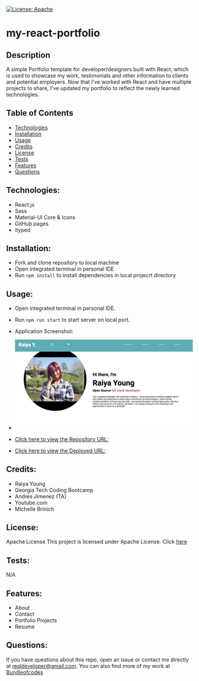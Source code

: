 [![License: Apache](https://img.shields.io/badge/license-Apache-blue.svg)](https://opensource.org/licenses/Apache)

# my-react-portfolio

## Description
A simple Portfolio template for developer/designers built with React, which is used to showcase my work, testimonials and other information to clients and potential employers. Now that I've worked with React and have multiple projects to share, I've updated my portfolio to reflect the newly learned technologies.


## Table of Contents

- [Technologies](#technologies)
- [Installation](#installation)
- [Usage](#usage)
- [Credits](credits)
- [License](#license)
- [Tests](#tests)
- [Features](#features)
- [Questions](#questions)

## Technologies:
- React.js
- Sass
- Material-UI Core & Icons
- GitHub pages
- ityped

## Installation:
- Fork and clone repository to local machine
- Open integrated terminal in personal IDE
- Run `npm install` to install dependencies in local projecrt directory

## Usage:

- Open integrated terminal in personal IDE.
- Run `npm run start` to start server on local port.

- Application Screenshot:

- ![Application Screenshot](/src/components/assets/React-screenshot.jpeg)


- [Click here to view the Repository URL:](https://github.com/bundleofcodes/my-react-portfolio)
- [Click here to view the Deployed URL:](https://bundleofcodes.github.io/my-react-portfolio/)

## Credits:

- Raiya Young
- Georgia Tech Coding Bootcamp
- Andres Jimenez (TA)
- Youtube.com
- Michelle Brinich

## License:

Apache License
This project is licensed under Apache License. Click [here](https://github.com/bundleofcodes/my-react-portfolio/blob/main/LICENSE)

## Tests:
N/A

## Features:
- About
- Contact
- Portfolio Projects
- Resume
 
## Questions:

If you have questions about this repo, open an issue or contact me directly at realdeveloper@gmail.com. You can also find more of my work at [Bundleofcodes](https://github.com/bundleofcodes)